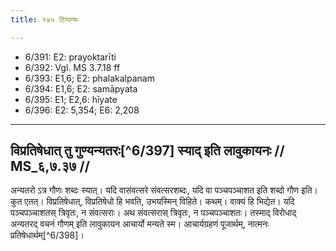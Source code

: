 ```yaml
---
title: १४५ टिप्पन्यः

---
```

- 6/391: E2: prayoktarīti
- 6/392: Vgl. MS 3.7.18 ff
- 6/393: E1,6; E2: phalakalpanam
- 6/394: E1,6; E2: samāpyata
- 6/395: E1; E2,6: hīyate
- 6/396: E2: 5,354; E6: 2,208

____________________________________________


## विप्रतिषेधात् तु गुण्यन्यतरः[^6/397] स्याद् इति लावुकायनः // MS_६,७.३७ //

अन्यतरो ऽत्र गौणः शब्दः स्यात्। यदि वासंवत्सरे संवत्सरशब्दः, यदि वा पञ्चपञ्चाशत इति शब्दो गौण इति। कुत एतत्। विप्रतिषेधात्, विप्रतिषेधो हि भवति, उभयस्मिन् विहिते। कथम्। वाक्यं हि भिद्येत। यदि पञ्चपञ्चाशतस् त्रिवृतः, न संवत्सराः। अथ संवत्सरास् त्रिवृतः, न पञ्चपञ्चाशतः। तस्माद् विरोधाद् अन्यतरद् वचनं गौणम् इति लावुकायन आचार्यो मन्यते स्म। आचार्यग्रहणं पूजार्थम्, नात्मनः प्रतिषेधार्थम्[^6/398]।
